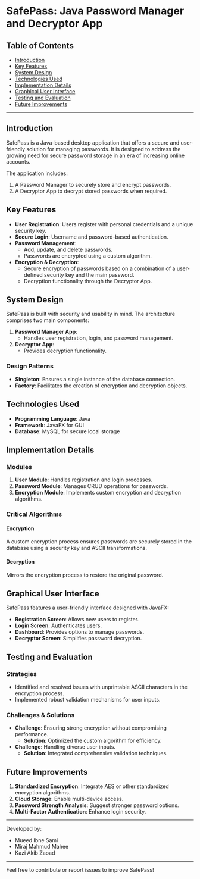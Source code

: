 # SafePass: Java Password Manager and Decryptor App

## Table of Contents
- [Introduction](#introduction)
- [Key Features](#key-features)
- [System Design](#system-design)
- [Technologies Used](#technologies-used)
- [Implementation Details](#implementation-details)
- [Graphical User Interface](#graphical-user-interface)
- [Testing and Evaluation](#testing-and-evaluation)
- [Future Improvements](#future-improvements)

---

## Introduction
SafePass is a Java-based desktop application that offers a secure and user-friendly solution for managing passwords. It is designed to address the growing need for secure password storage in an era of increasing online accounts.

The application includes:
1. A Password Manager to securely store and encrypt passwords.
2. A Decryptor App to decrypt stored passwords when required.

## Key Features
- **User Registration**: Users register with personal credentials and a unique security key.
- **Secure Login**: Username and password-based authentication.
- **Password Management**:
  - Add, update, and delete passwords.
  - Passwords are encrypted using a custom algorithm.
- **Encryption & Decryption**:
  - Secure encryption of passwords based on a combination of a user-defined security key and the main password.
  - Decryption functionality through the Decryptor App.

## System Design
SafePass is built with security and usability in mind. The architecture comprises two main components:
1. **Password Manager App**:
   - Handles user registration, login, and password management.
2. **Decryptor App**:
   - Provides decryption functionality.

### Design Patterns
- **Singleton**: Ensures a single instance of the database connection.
- **Factory**: Facilitates the creation of encryption and decryption objects.

## Technologies Used
- **Programming Language**: Java
- **Framework**: JavaFX for GUI
- **Database**: MySQL for secure local storage

## Implementation Details
### Modules
1. **User Module**: Handles registration and login processes.
2. **Password Module**: Manages CRUD operations for passwords.
3. **Encryption Module**: Implements custom encryption and decryption algorithms.

### Critical Algorithms
#### Encryption
A custom encryption process ensures passwords are securely stored in the database using a security key and ASCII transformations.
#### Decryption
Mirrors the encryption process to restore the original password.

## Graphical User Interface
SafePass features a user-friendly interface designed with JavaFX:
- **Registration Screen**: Allows new users to register.
- **Login Screen**: Authenticates users.
- **Dashboard**: Provides options to manage passwords.
- **Decryptor Screen**: Simplifies password decryption.

## Testing and Evaluation
### Strategies
- Identified and resolved issues with unprintable ASCII characters in the encryption process.
- Implemented robust validation mechanisms for user inputs.

### Challenges & Solutions
- **Challenge**: Ensuring strong encryption without compromising performance.
  - **Solution**: Optimized the custom algorithm for efficiency.
- **Challenge**: Handling diverse user inputs.
  - **Solution**: Integrated comprehensive validation techniques.

## Future Improvements
1. **Standardized Encryption**: Integrate AES or other standardized encryption algorithms.
2. **Cloud Storage**: Enable multi-device access.
3. **Password Strength Analysis**: Suggest stronger password options.
4. **Multi-Factor Authentication**: Enhance login security.

---

Developed by:
- Mueed Ibne Sami
- Miraj Mahmud Mahee
- Kazi Akib Zaoad

---

Feel free to contribute or report issues to improve SafePass!

